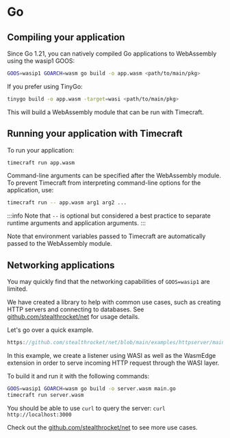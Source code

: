 # Go

## Compiling your application

Since Go 1.21, you can natively compiled Go applications to WebAssembly using the wasip1 GOOS:

```bash
GOOS=wasip1 GOARCH=wasm go build -o app.wasm <path/to/main/pkg>
```

If you prefer using TinyGo:

```bash
tinygo build -o app.wasm -target=wasi <path/to/main/pkg>
```

This will build a WebAssembly module that can be run with Timecraft.

## Running your application with Timecraft

To run your application:

```bash
timecraft run app.wasm
```

Command-line arguments can be specified after the WebAssembly module. To prevent
Timecraft from interpreting command-line options for the application, use:

```bash
timecraft run -- app.wasm arg1 arg2 ...
```

:::info
Note that `--` is optional but considered a best practice to separate runtime arguments and application arguments.
:::

Note that environment variables passed to Timecraft are automatically passed to the
WebAssembly module.

## Networking applications

You may quickly find that the networking capabilities of `GOOS=wasip1` are limited.

We have created a library to help with common use cases, such as creating HTTP servers
and connecting to databases. See [github.com/stealthrocket/net](https://github.com/stealthrocket/net) for usage details.

Let's go over a quick example.


```go reference title="Simple HTTP server listening on http://localhost:3000"
https://github.com/stealthrocket/net/blob/main/examples/httpserver/main.go
```

In this example, we create a listener using WASI as well as the WasmEdge extension in order to serve incoming HTTP request through the WASI layer.

To build it and run it with the following commands:
```bash
GOOS=wasip1 GOARCH=wasm go build -o server.wasm main.go
timecraft run server.wasm
```

You should be able to use `curl` to query the server: `curl http://localhost:3000`

Check out the [github.com/stealthrocket/net](https://github.com/stealthrocket/net) to see more use cases.
